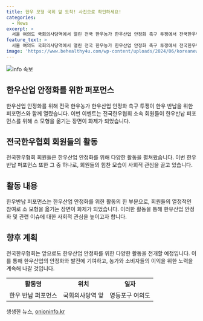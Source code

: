 ```yaml
---
title: 한우 모형 국회 앞 도착! 사진으로 확인하세요!
categories:
  - News
excerpt: >
  서울 여의도 국회의사당역에서 열린 전국 한우농가 한우산업 안정화 촉구 투쟁에서 전국한우협회 회원들이 소 모형을 옮기며 한우반납 퍼포먼스를 펼쳤다. 해당 이벤트는 한우산업 안정화를 위한 활동으로 이목을 끌고 있다.
feature_text: >
  서울 여의도 국회의사당역에서 열린 전국 한우농가 한우산업 안정화 촉구 투쟁에서 전국한우협회 회원들이 소 모형을 옮기며 한우반납 퍼포먼스를 펼쳤다. 해당 이벤트는 한우산업 안정화를 위한 활동으로 이목을 끌고 있다.
image: 'https://www.behealthy4u.com/wp-content/uploads/2024/06/koreanews.jpg'
---
```


<p><img src="https://www.behealthy4u.com/wp-content/uploads/2024/06/koreanews.jpg" alt="info 속보" /></p>

<h2 data-ke-size="size26">한우산업 안정화를 위한 퍼포먼스</h2>

<p data-ke-size="size16">한우산업 안정화를 위해 전국 한우농가 한우산업 안정화 촉구 투쟁이 한우 반납을 위한 퍼포먼스와 함께 열렸습니다. 이번 이벤트는 전국한우협회 소속 회원들이 한우반납 퍼포먼스를 위해 소 모형을 옮기는 장면이 화제가 되었습니다.</p>

<h2 data-ke-size="size26">전국한우협회 회원들의 활동</h2>

<p data-ke-size="size16">전국한우협회 회원들은 한우산업 안정화를 위해 다양한 활동을 펼쳐왔습니다. 이번 한우 반납 퍼포먼스 또한 그 중 하나로, 회원들의 힘찬 모습이 사회적 관심을 끌고 있습니다.</p>

<h2 data-ke-size="size26">활동 내용</h2>

<p data-ke-size="size16">한우반납 퍼포먼스는 한우산업 안정화를 위한 활동의 한 부분으로, 회원들의 열정적인 참여로 소 모형을 옮기는 장면이 화제가 되었습니다. 이러한 활동을 통해 한우산업 안정화 및 관련 이슈에 대한 사회적 관심을 높이고자 합니다.</p>

<h2 data-ke-size="size26">향후 계획</h2>

<p data-ke-size="size16">전국한우협회는 앞으로도 한우산업 안정화를 위한 다양한 활동을 전개할 예정입니다. 이를 통해 한우산업의 안정화와 발전에 기여하고, 농가와 소비자들의 이익을 위한 노력을 계속해 나갈 것입니다.</p>

<table>
  <tr>
    <td style="text-align: center; height: 17px;"><b>활동명</b></td>
    <td style="text-align: center; height: 17px;"><b>위치</b></td>
    <td style="text-align: center; height: 17px;"><b>일자</b></td>
  </tr>
  <tr>
    <td style="text-align: center; height: 17px;">한우 반납 퍼포먼스</td>
    <td style="text-align: center; height: 17px;">국회의사당역 앞</td>
    <td style="text-align: center; height: 17px;">영등포구 여의도</td>
  </tr>
</table>
생생한 뉴스, <a href="https://onioninfo.kr" rel="dofollow">onioninfo.kr</a>


